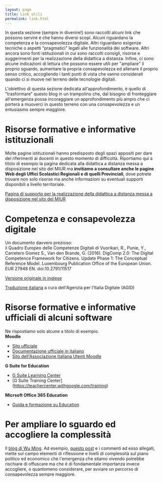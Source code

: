 ```yaml
---
layout: page
title: Link utili
permalink: link.html
---
```


In questa sezione (sempre in divenire!) sono raccolti alcuni link che possono servire e che hanno diversi scopi. 
Alcuni riguardano la competenza e la consapevolezza digitale. Altri riguardano esigenze tecniche o aspetti "pragmatici" legati alle funzionalità dei software. Altri ancora sono fonti istituzionali in cui sono raccolti consigli, risorse e suggerimenti per la realizzazione della didattica a distanza. Infine, ci sono alcune indicazioni di lettura che possono essere utili per "ampliare" il proprio sguardo, aumentare la propria consapevolezza ed allenare il proprio senso critico, accogliendo i tanti punti di vista che vanno considerati quando ci si muove nel terreno delle tecnologie digitali.

L'obiettivo di questa sezione dedicata all'approfondimento, è quello di "trasformare" questo blog in un trampolino che, dal bisogno di fronteggiare all'emergenza possa incoraggiare un approfondimento più ampio che ci porterà a muoverci in questo terreno con una consapevolezza e un entusiasmo sempre maggiore.
<br>

# Risorse formative e informative istituzionali 
Molte pagine istituzionali hanno predisposto degli spazi appositi per dare dei riferimenti ai docenti in questo momento di difficoltà. 
Riportiamo qui a titolo di esempio la pagina dedicata alla didattica a distanza messa a disposizione nel sito del MIUR ma **invitiamo a consultare anche le pagine Web degli Uffici Scolastici Regionali e di quelli Provinciali**, dove potrete trovare non solo risorse ma anche informazioni su eventuali supporti disponibili a livello territoriale.

[Pagina di supporto per la realizzazione della didattica a distanza messa a disposizione nel sito del MIUR](https://www.istruzione.it/coronavirus/didattica-a-distanza.html)


# Competenza e consapevolezza digitale
Un documento davvero prezioso: <br>
il Quadro Europeo delle Competenze Digitali di
Vuorikari, R., Punie, Y., Carretero Gomez S., Van den Brande, G. (2016). DigComp 2.0: The Digital
Competence Framework for Citizens. Update Phase 1: The Conceptual Reference Model. Luxembourg Publication
Office of the European Union. EUR 27948 EN. doi:10.2791/11517

[Versione originale in inglese](https://ec.europa.eu/jrc/en/digcomp/digital-competence-framework)

[Traduzione italiana](https://competenze-digitali-docs.readthedocs.io/it/latest/doc/competenze_di_base/Intro_Modello_Europeo_DigComp_2_1.html) a cura dell'Agenzia per l'Italia Digitale (AGID) 


# Risorse formative e informative ufficiali di alcuni software
Ne rispostiamo solo alcune a titolo di esempio. <br>
**Moodle**
* [Sito ufficiale](https://moodle.org/?lang=it)
* [Documentazione ufficiale in italiano](https://docs.moodle.org/35/it/Pagina_principale)
* [Sito dell'Associazione Italiana Utenti Moodle](https://www.aium.it/)

**G Suite for Education**
* [G Suite Learning Center](https://support.google.com/a/users/?hl=it#topic=9296556)
* [G Suite Training Center] (https://teachercenter.withgoogle.com/training)

**Micrsoft Office 365 Education**
* [Guida e formazione su Education](https://support.office.com/it-it/education)


# Per ampliare lo sguardo ed accogliere la complessità
Il [blog di Wu Ming](https://www.wumingfoundation.com/giap/). Ad esempio, [questo post](https://www.wumingfoundation.com/giap/2020/03/degoogling/) e i commenti ad esso allegati, mette sul campo elementi di riflessione e livelli di complessità sul piano politico ed economico che l'emergenza che stiamo vivendo potrebbe rischiare di offuscare ma che è di fondamentale importanza invece accogliere, o quantomeno considerare, per avviare un percorso di consapevolezza sempre maggiore. 
